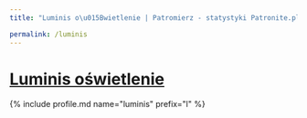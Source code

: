 ```yaml
---
title: "Luminis o\u015Bwietlenie | Patromierz - statystyki Patronite.pl"

permalink: /luminis
---
```


# [Luminis oświetlenie](https://patronite.pl/luminis)

{% include profile.md name="luminis" prefix="l" %}
